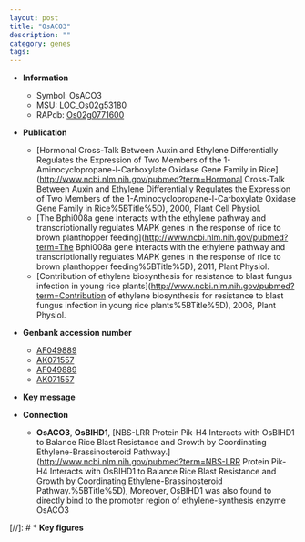 ```yaml
---
layout: post
title: "OsACO3"
description: ""
category: genes
tags: 
---
```


* **Information**  
    + Symbol: OsACO3  
    + MSU: [LOC_Os02g53180](http://rice.plantbiology.msu.edu/cgi-bin/ORF_infopage.cgi?orf=LOC_Os02g53180)  
    + RAPdb: [Os02g0771600](http://rapdb.dna.affrc.go.jp/viewer/gbrowse_details/irgsp1?name=Os02g0771600)  

* **Publication**  
    + [Hormonal Cross-Talk Between Auxin and Ethylene Differentially Regulates the Expression of Two Members of the 1-Aminocyclopropane-l-Carboxylate Oxidase Gene Family in Rice](http://www.ncbi.nlm.nih.gov/pubmed?term=Hormonal Cross-Talk Between Auxin and Ethylene Differentially Regulates the Expression of Two Members of the 1-Aminocyclopropane-l-Carboxylate Oxidase Gene Family in Rice%5BTitle%5D), 2000, Plant Cell Physiol.
    + [The Bphi008a gene interacts with the ethylene pathway and transcriptionally regulates MAPK genes in the response of rice to brown planthopper feeding](http://www.ncbi.nlm.nih.gov/pubmed?term=The Bphi008a gene interacts with the ethylene pathway and transcriptionally regulates MAPK genes in the response of rice to brown planthopper feeding%5BTitle%5D), 2011, Plant Physiol.
    + [Contribution of ethylene biosynthesis for resistance to blast fungus infection in young rice plants](http://www.ncbi.nlm.nih.gov/pubmed?term=Contribution of ethylene biosynthesis for resistance to blast fungus infection in young rice plants%5BTitle%5D), 2006, Plant Physiol.

* **Genbank accession number**  
    + [AF049889](http://www.ncbi.nlm.nih.gov/nuccore/AF049889)
    + [AK071557](http://www.ncbi.nlm.nih.gov/nuccore/AK071557)
    + [AF049889](http://www.ncbi.nlm.nih.gov/nuccore/AF049889)
    + [AK071557](http://www.ncbi.nlm.nih.gov/nuccore/AK071557)

* **Key message**  

* **Connection**  
    + __OsACO3__, __OsBIHD1__, [NBS-LRR Protein Pik-H4 Interacts with OsBIHD1 to Balance Rice Blast Resistance and Growth by Coordinating Ethylene-Brassinosteroid Pathway.](http://www.ncbi.nlm.nih.gov/pubmed?term=NBS-LRR Protein Pik-H4 Interacts with OsBIHD1 to Balance Rice Blast Resistance and Growth by Coordinating Ethylene-Brassinosteroid Pathway.%5BTitle%5D), Moreover, OsBIHD1 was also found to directly bind to the promoter region of ethylene-synthesis enzyme OsACO3

[//]: # * **Key figures**  


